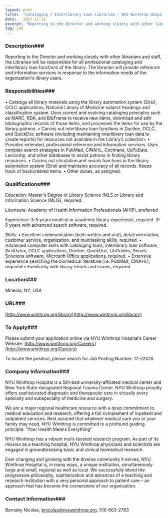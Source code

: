 ```yaml
---
layout: post
title:  "Cataloging / Interlibrary Loan Librarian - NYU Winthrop Hospital"
date:   2017-12-11
excerpt: "Reporting to the Director and working closely with other librarians and staff, the Librarian will be responsible for all professional cataloging and interlibrary loan functions of the library. The librarian will provide reference and information services in response to the information needs of the organization's library users."
tag: job
---
```


### Description###

Reporting to the Director and working closely with other librarians and staff, the Librarian will be responsible for all professional cataloging and interlibrary loan functions of the library. The librarian will provide reference and information services in response to the information needs of the organization's library users.


### Responsibilities###

•	Catalogs all library materials using the library automation system (Sirsi), OCLC applications, National Library of Medicine subject headings and classification system. Uses current and evolving cataloging principles such as MARC, RDA, and BibFrame to receive new items, download and edit bibliographic records of those items, and processes the items for use by the library patrons.
•	Carries out interlibrary loan functions in Docline, OCLC, and QuickDoc software (including maintaining interlibrary loan data to create reports) for resources not available in the Library’s collection.
•	Provides extended, professional reference and information services. Uses complex search strategies in PubMed, CINAHL, Cochrane, UpToDate, Lexicomp, and other databases to assist patrons in finding library resources.
•	Carries out circulation and serials functions in the library automation system (Sirsi) and maintains accuracy of all records. Keeps track of backordered items.
•	Other duties, as assigned.


### Qualifications###

Education: Master's Degree in Library Science (MLS or Library and Information Science (MLIS), required. 

Licensure: Academy of Health Information Professionals (AHIP), preferred 

Experience: 3-5 years medical or academic library experience, required. 
       3-5 years with advanced search software, required.

Skills: 
•	Excellent communication (both written and oral), detail orientation, customer service, organization, and multitasking skills, required.
•	Advanced computer skills with cataloging tools, interlibrary loan software, SirsiDynix, OCLC applications, Docline, QuickDoc, LibGuides, Serials Solutions software, Microsoft Office applications, required.
•	Extensive experience searching the biomedical literature (i.e. PubMed, CINAHL), required
•	Familiarity with library trends and issues, required. 




### Location###

Mineola, NY, USA


### URL###

[http://www.winthrop.org/library](http://www.winthrop.org/library)

### To Apply###

Please submit your application online via NYU Winthrop Hospital’s Career Website: [http://www.winthrop.org/Careers](http://www.winthrop.org/Careers) 

To locate the position, please search for Job Posting Number: 17-22025


### Company Information###

NYU Winthrop Hospital is a 591-bed university-affiliated medical center and New York State-designated Regional Trauma Center. NYU Winthrop proudly offers sophisticated diagnostic and therapeutic care in virtually every specialty and subspecialty of medicine and surgery.

We are a major regional healthcare resource with a deep commitment to medical education and research, offering a full complement of inpatient and outpatient services. Rest assured that whatever medical care you or your family may need, NYU Winthrop is committed to a profound guiding principle: “Your Health Means Everything”

NYU Winthrop has a vibrant multi-faceted research program. As part of its mission as a teaching hospital, NYU Winthrop physicians and scientists are engaged in groundbreaking basic and clinical biomedical research.

Ever changing and growing with the diverse community it serves, NYU Winthrop Hospital is, in many ways, a unique institution, simultaneously large and small, regional as well as local. We successfully blend the progressive philosophy, sophistication and advances of a teaching and research institution with a very personal approach to patient care – an approach that has become the cornerstone of our organization.


### Contact Information###

Barnaby Nicolas, bnicolas@nyuwinthrop.org, 516-663-2783

